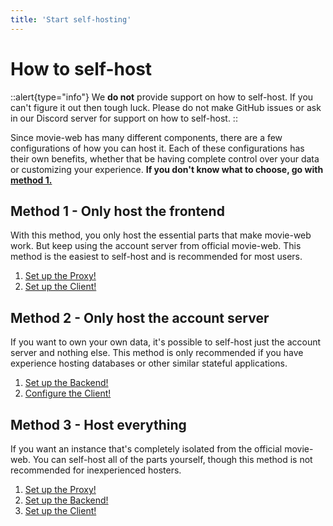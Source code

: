 ```yaml
---
title: 'Start self-hosting'
---
```


# How to self-host

::alert{type="info"}
We **do not** provide support on how to self-host. If you can't figure it out then tough luck. Please do not make GitHub issues or ask in our Discord server for support on how to self-host.
::

Since movie-web has many different components, there are a few configurations of how you can host it. Each of these configurations has their own benefits, whether that be having complete control over your data or customizing your experience.
**If you don't know what to choose, go with [method 1.](#method-1---only-host-the-frontend)**

## Method 1 - Only host the frontend

With this method, you only host the essential parts that make movie-web work. But keep using the account server from official movie-web.
This method is the easiest to self-host and is recommended for most users.

1. [Set up the Proxy!](../2.proxy/1.deploy.md)
2. [Set up the Client!](../3.client/1.deploy.md)

## Method 2 - Only host the account server

If you want to own your own data, it's possible to self-host just the account server and nothing else.
This method is only recommended if you have experience hosting databases or other similar stateful applications.

1. [Set up the Backend!](../4.backend/1.deploy.md)
2. [Configure the Client!](../3.client/1.deploy.md)

## Method 3 - Host everything

If you want an instance that's completely isolated from the official movie-web. You can self-host all of the parts yourself, though this method is not recommended for inexperienced hosters.

1. [Set up the Proxy!](../2.proxy/1.deploy.md)
2. [Set up the Backend!](../4.backend/1.deploy.md)
3. [Set up the Client!](../3.client/1.deploy.md)
